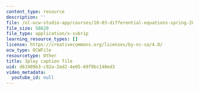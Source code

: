 ```yaml
---
content_type: resource
description: ''
file: /ol-ocw-studio-app/courses/18-03-differential-equations-spring-2010/d61989b3c92a2ed24e0569f9bc140ed3_zreI4HllD80.srt
file_size: 58620
file_type: application/x-subrip
learning_resource_types: []
license: https://creativecommons.org/licenses/by-nc-sa/4.0/
ocw_type: OCWFile
resourcetype: Other
title: 3play caption file
uid: d61989b3-c92a-2ed2-4e05-69f9bc140ed3
video_metadata:
  youtube_id: null
---
```

